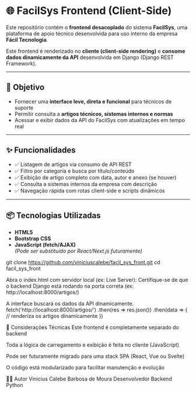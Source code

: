# 🌐 FacilSys Frontend (Client-Side)

Este repositório contém o **frontend desacoplado** do sistema **FacilSys**, uma plataforma de apoio técnico desenvolvida para uso interno da empresa **Fácil Tecnologia**.

Este frontend é renderizado no **cliente (client-side rendering)** e **consome dados dinamicamente da API** desenvolvida em Django (Django REST Framework).

---

## 🎯 Objetivo

- Fornecer uma **interface leve, direta e funcional** para técnicos de suporte
- Permitir consulta a **artigos técnicos, sistemas internos e normas**
- Acessar e exibir dados da API do FacilSys com atualizações em tempo real

---

## ✨ Funcionalidades

- ✅ Listagem de artigos via consumo de API REST
- ✅ Filtro por categoria e busca por título/conteúdo
- ✅ Exibição de artigo completo com data, autor e anexo (se houver)
- ✅ Consulta a sistemas internos da empresa com descrição
- ✅ Navegação rápida com rotas client-side e scripts dinâmicos

---

## 📦 Tecnologias Utilizadas

- **HTML5**
- **Bootstrap CSS**
- **JavaScript (fetch/AJAX)**  
*(Pode ser substituído por React/Next.js futuramente)*


git clone https://github.com/viniciuscalebe/facil_sys_front.git
cd facil_sys_front

Abra o index.html com servidor local (ex: Live Server):
Certifique-se de que o backend Django está rodando na porta correta (ex: http://localhost:8000/artigos/)

A interface buscará os dados da API dinamicamente.
fetch('http://localhost:8000/artigos/')
  .then(res => res.json())
  .then(data => {
    // renderiza os artigos dinamicamente
  })


🧠 Considerações Técnicas
Este frontend é completamente separado do backend

Toda a lógica de carregamento e exibição é feita no cliente (JavaScript)

Pode ser futuramente migrado para uma stack SPA (React, Vue ou Svelte)

O código está modularizado para facilitar manutenção e evolução

👨‍💻 Autor
Vinicius Calebe Barbosa de Moura
Desenvolvedor Backend Python
